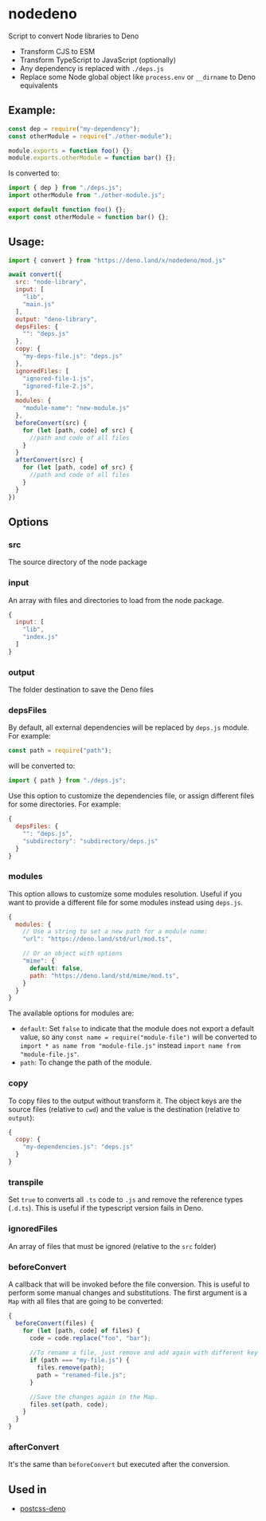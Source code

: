 # nodedeno

Script to convert Node libraries to Deno

- Transform CJS to ESM
- Transform TypeScript to JavaScript (optionally)
- Any dependency is replaced with `./deps.js`
- Replace some Node global object like `process.env` or `__dirname` to Deno equivalents

## Example:

```js
const dep = require("my-dependency");
const otherModule = require("./other-module");

module.exports = function foo() {};
module.exports.otherModule = function bar() {};
```

Is converted to:

```js
import { dep } from "./deps.js";
import otherModule from "./other-module.js";

export default function foo() {};
export const otherModule = function bar() {};
```

## Usage:

```js
import { convert } from "https://deno.land/x/nodedeno/mod.js"

await convert({
  src: "node-library",
  input: [
    "lib",
    "main.js"
  ],
  output: "deno-library",
  depsFiles: {
    "": "deps.js"
  },
  copy: {
    "my-deps-file.js": "deps.js"
  },
  ignoredFiles: [
    "ignored-file-1.js",
    "ignored-file-2.js",
  ],
  modules: {
    "module-name": "new-module.js"
  },
  beforeConvert(src) {
    for (let [path, code] of src) {
      //path and code of all files
    }
  }
  afterConvert(src) {
    for (let [path, code] of src) {
      //path and code of all files
    }
  }
})
```

## Options

### src

The source directory of the node package

### input

An array with files and directories to load from the node package.

```js
{
  input: [
    "lib",
    "index.js"
  ]
}
```

### output

The folder destination to save the Deno files

### depsFiles

By default, all external dependencies will be replaced by `deps.js` module. For example:

```js
const path = require("path");
```

will be converted to:

```js
import { path } from "./deps.js";
```

Use this option to customize the dependencies file, or assign different files for some directories. For example:

```js
{
  depsFiles: {
    "": "deps.js",
    "subdirectory": "subdirectory/deps.js"
  }
}
```

### modules

This option allows to customize some modules resolution. Useful if you want to provide a different file for some modules instead using `deps.js`.

```js
{
  modules: {
    // Use a string to set a new path for a module name:
    "url": "https://deno.land/std/url/mod.ts",

    // Or an object with options
    "mime": {
      default: false,
      path: "https://deno.land/std/mime/mod.ts",
    }
  }
}
```

The available options for modules are:

- `default`: Set `false` to indicate that the module does not export a default value, so any `const name = require("module-file")` will be converted to `import * as name from "module-file.js"` instead `import name from "module-file.js"`.
- `path`: To change the path of the module.

### copy

To copy files to the output without transform it. The object keys are the source files (relative to `cwd`) and the value is the destination (relative to `output`):

```js
{
  copy: {
    "my-dependencies.js": "deps.js"
  }
}
```

### transpile

Set `true` to converts all `.ts` code to `.js` and remove the reference types (`.d.ts`). This is useful if the typescript version fails in Deno.

### ignoredFiles

An array of files that must be ignored (relative to the `src` folder)

### beforeConvert

A callback that will be invoked before the file conversion. This is useful to perform some manual changes and substitutions. The first argument is a `Map` with all files that are going to be converted:

```js
{
  beforeConvert(files) {
    for (let [path, code] of files) {
      code = code.replace("foo", "bar");
      
      //To rename a file, just remove and add again with different key
      if (path === "my-file.js") {
        files.remove(path);
        path = "renamed-file.js";
      }

      //Save the changes again in the Map.
      files.set(path, code);
    }
  }
}
```

### afterConvert

It's the same than `beforeConvert` but executed after the conversion.

## Used in

- [postcss-deno](https://github.com/postcss/postcss-deno)
